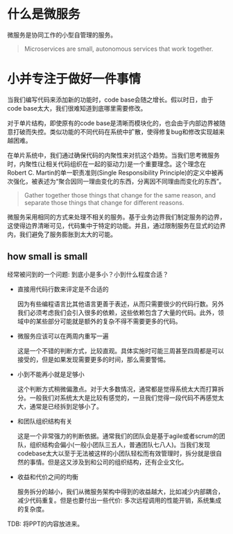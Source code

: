 什么是微服务
=======

微服务是协同工作的小型自管理的服务。

> Microservices are small, autonomous services that work together.

# 小并专注于做好一件事情

当我们编写代码来添加新的功能时，code base会随之增长。假以时日，由于code base太大，我们很难知道到底哪里需要修改。

对于单片结构，即使原有的code base是清晰而模块化的，也会由于内部边界被随意打破而失控。类似功能的不同代码在系统中扩散，使得修复bug和修改实现越来越困难。

在单片系统中，我们通过确保代码的内聚性来对抗这个趋势。当我们思考微服务时，内聚性(让相关代码组织在一起的驱动力)是一个重要理念。这个理念在 Robert	C.	Martin的单一职责准则(Single Responsibility Principle)的定义中被再次强化，被表述为“聚合因同一理由变化的东西，分离因不同理由而变化的东西”。

> Gather together those things that change for the same reason, and separate those things that change for different reasons.

微服务采用相同的方式来处理不相关的服务。基于业务边界我们制定服务的边界，这使得边界清晰可见，代码集中于特定的功能。并且，通过限制服务在显式的边界内，我们避免了服务膨胀到太大的可能。

## how small is small

经常被问到的一个问题: 到底小是多小？小到什么程度合适？

- 直接用代码行数来评定是不合适的

    因为有些编程语言比其他语言更善于表述，从而只需要很少的代码行数。另外我们必须考虑我们会引入很多的依赖，这些依赖包含了大量的代码。此外，领域中的某些部分可能就是额外的复杂不得不需要更多的代码。

- 微服务应该可以在两周内重写一遍

    这是一个不错的判断方式，比较直观。具体实施时可能三周甚至四周都是可以接受的，但是如果发现需要更多的时间，那么需要警惕。

- 小到不能再小就是足够小

    这个判断方式稍微偏激点。对于大多数情况，通常都是觉得系统太大而打算拆分。一般我们对系统太大是比较有感觉的，一旦我们觉得一段代码不再感觉太大，通常是已经拆到足够小了。

- 和团队组织结构有关

    这是一个非常强力的判断依据。通常我们的团队会是基于agile或者scrum的团队，组织结构会偏小(一般小团队三五人，普通团队七八人)。当我们发现codebase太大以至于无法被这样的小团队轻松而有效管理时，拆分就是很自然的事情。但是这又涉及到和公司的组织结构，还有企业文化。

- 收益和代价之间的均衡

    服务拆分的越小，我们从微服务架构中得到的收益越大，比如减少内部耦合，减少代码重复。但是也要付出一些代价: 多次远程调用的性能开销，系统集成的复杂度。

TDB: 将PPT的内容放进来。




